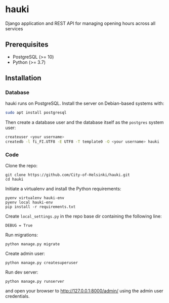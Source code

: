 # hauki

Django application and REST API for managing opening hours across all services

## Prerequisites

* PostgreSQL (>= 10)
* Python (>= 3.7)

## Installation

### Database

hauki runs on PostgreSQL. Install the server on Debian-based systems with:

```bash
sudo apt install postgresql
```

Then create a database user and the database itself as the `postgres` system user:

```bash
createuser <your username>
createdb -l fi_FI.UTF8 -E UTF8 -T template0 -O <your username> hauki
```

### Code

Clone the repo:
```
git clone https://github.com/City-of-Helsinki/hauki.git
cd hauki
```

Initiate a virtualenv and install the Python requirements:
```
pyenv virtualenv hauki-env
pyenv local hauki-env
pip install -r requirements.txt
```

Create `local_settings.py` in the repo base dir containing the following line:
```
DEBUG = True
```

Run migrations:
```
python manage.py migrate
```

Create admin user:
```
python manage.py createsuperuser
```

Run dev server:
```
python manage.py runserver
```
and open your browser to http://127.0.0.1:8000/admin/ using the admin user credentials.
